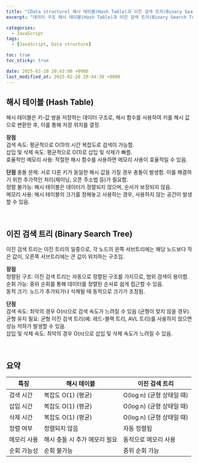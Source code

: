 ```yaml
---
title: "[Data structure] 해시 테이블(Hash Table)과 이진 검색 트리(Binary Search Tree, BST)"
excerpt: "데이터 구조 해시 테이블(Hash Table)과 이진 검색 트리(Binary Search Tree, BST) 장단점 비교"

categories:
  - JavaScript
tags:
  - [JavaScript, Data structure]

toc: true
toc_sticky: true

date: 2025-02-20 20:43:00 +0900
last_modified_at: 2025-02-20 20:44:30 +0900
---
```


## 해시 테이블 (Hash Table)

해시 테이블은 키-값 쌍을 저장하는 데이터 구조로, 해시 함수를 사용하여 키를 해시 값으로 변환한 후, 이를 통해 저장 위치를 결정.

**장점**  
검색 속도: 평균적으로 O(1)의 시간 복잡도로 검색이 가능함.  
삽입 및 삭제 속도: 평균적으로 O(1)로 삽입 및 삭제가 빠름.  
효율적인 메모리 사용: 적절한 해시 함수를 사용하면 메모리 사용이 효율적일 수 있음.

**단점**
충돌 문제: 서로 다른 키가 동일한 해시 값을 가질 경우 충돌이 발생함. 이를 해결하기 위한 추가적인 처리(체이닝, 오픈 주소법 등)가 필요함.  
정렬 불가능: 해시 테이블은 데이터가 정렬되지 않으며, 순서가 보장되지 않음.  
메모리 사용: 해시 테이블의 크기를 정해놓고 사용하는 경우, 사용하지 않는 공간이 발생할 수 있음.

<br>

## 이진 검색 트리 (Binary Search Tree)

이진 검색 트리는 이진 트리의 일종으로, 각 노드의 왼쪽 서브트리에는 해당 노드보다 작은 값이, 오른쪽 서브트리에는 큰 값이 위치하는 구조임.

**장점**  
정렬된 구조: 이진 검색 트리는 자동으로 정렬된 구조를 가지므로, 범위 검색이 용이함.  
순회 가능: 중위 순회를 통해 데이터를 정렬된 순서로 쉽게 접근할 수 있음.  
동적 크기: 노드가 추가되거나 삭제될 때 동적으로 크기가 조정됨.

**단점**  
검색 속도: 최악의 경우 O(n)으로 검색 속도가 느려질 수 있음 (균형이 맞지 않을 경우).  
균형 유지 필요: 균형 이진 검색 트리(예: 레드-블랙 트리, AVL 트리)를 사용하지 않으면 성능 저하가 발생할 수 있음.  
삽입 및 삭제 속도: 최악의 경우 O(n)으로 삽입 및 삭제 속도가 느려질 수 있음.

<br>

## 요약

| 특징        | 해시 테이블                   | 이진 검색 트리            |
| ----------- | ----------------------------- | ------------------------- |
| 검색 시간   | 복잡도 O(1) (평균)            | O(log n) (균형 상태일 때) |
| 삽입 시간   | 복잡도 O(1) (평균)            | O(log n) (균형 상태일 때) |
| 삭제 시간   | 복잡도 O(1) (평균)            | O(log n) (균형 상태일 때) |
| 정렬 여부   | 정렬되지 않음                 | 자동 정렬됨               |
| 메모리 사용 | 해시 충돌 시 추가 메모리 필요 | 동적으로 메모리 사용      |
| 순회 가능성 | 순회 불가능                   | 중위 순회 가능            |
